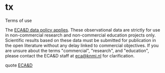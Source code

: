 tx
==

Terms of use
	
The [ECA&D data policy applies](http://eca.knmi.nl/documents/ECAD_datapolicy.pdf). These observational data are strictly for use in non-commercial research and non-commercial education projects only. Scientific results based on these data must be submitted for publication in the open literature without any delay linked to commercial objectives. If you are unsure about the terms "commercial", "research", and "education", please contact the ECA&D staff at eca@knmi.nl for clarification.

quote [ECA&D](http://eca.knmi.nl/download/ensembles/ensembles.php)
